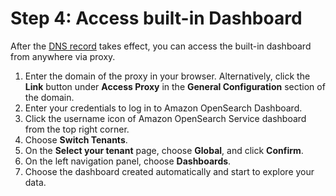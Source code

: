 # Step 4: Access built-in Dashboard

After the [DNS record](./2.create-proxy.md#create-an-dns-record) takes effect, you can access the built-in dashboard from anywhere via proxy. 

1. Enter the domain of the proxy in your browser. Alternatively, click the **Link** button under **Access Proxy** in the **General Configuration** section of the domain.
2. Enter your credentials to log in to Amazon OpenSearch Dashboard.
3. Click the username icon of Amazon OpenSearch Service dashboard from the top right corner. 
4. Choose **Switch Tenants**.
5. On the **Select your tenant** page, choose **Global**, and click **Confirm**.
6. On the left navigation panel, choose **Dashboards**. 
7. Choose the dashboard created automatically and start to explore your data.



